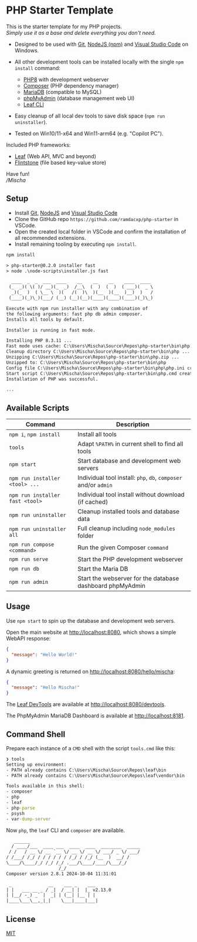 # PHP Starter Template

This is the starter template for my PHP projects.  
_Simply use it as a base and delete everything you don't need._

* Designed to be used with
  [Git](https://git-scm.com/downloads),
  [NodeJS (npm)](https://nodejs.org/en/download/prebuilt-installer) and
  [Visual Studio Code](https://code.visualstudio.com/download)
  on Windows.

* All other development tools can be installed locally with the single `npm install` command:

  * [PHP8](https://windows.php.net/downloads/releases/archives/) with development webserver
  * [Composer](https://getcomposer.org/download/) (PHP dependency manager)
  * [MariaDB](https://mariadb.org/) (compatible to MySQL)
  * [phpMyAdmin](https://www.phpmyadmin.net/) (database management web UI)
  * [Leaf CLI](https://leafphp.dev/docs/cli/)

* Easy cleanup of all local dev tools to save disk space (`npm run uninstaller`).

* Tested on Win10/11-x64 and Win11-arm64 (e.g. "Copilot PC").

Included PHP frameworks:

* [Leaf](https://leafphp.dev/docs/introduction/) (Web API, MVC and beyond)
* [Flintstone](https://github.com/fire015/flintstone) (file based key-value store)

Have fun!  
_/Mischa_

## Setup

* Install
  [Git](https://git-scm.com/downloads),
  [NodeJS](https://nodejs.org/en/download/prebuilt-installer) and
  [Visual Studio Code](https://code.visualstudio.com/download)
* Clone the GitHub repo `https://github.com/ramdacxp/php-starter` in VSCode.
* Open the created local folder in VSCode and confirm the installation of all recommended extensions.
* Install remaining tooling by executing `npm install`.

```txt
npm install

> php-starter@0.2.0 installer fast
> node .\node-scripts\installer.js fast

  ____  _  _  ___  ____    __    __    __    ____  ____ 
 (_  _)( \( )/ __)(_  _)  /__\  (  )  (  )  ( ___)(  _ \
  _)(_  )  ( \__ \  )(   /(  )\  )(__  )(__  )__)  )   /
 (____)(_)\_)(___/ (__) (__)(__)(____)(____)(____)(_)\_)

Execute with npm run installer with any combination of
the following arguments: fast php db admin composer.
Installs all tools by default.

Installer is running in fast mode.

Installing PHP 8.3.11 ...
Fast mode uses cache: C:\Users\Mischa\Source\Repos\php-starter\bin\php.zip
Cleanup directory C:\Users\Mischa\Source\Repos\php-starter\bin\php ...    
Unzipping C:\Users\Mischa\Source\Repos\php-starter\bin\php.zip ...
Unzipped to: C:\Users\Mischa\Source\Repos\php-starter\bin\php
Config file C:\Users\Mischa\Source\Repos\php-starter\bin\php\php.ini created.
Start script C:\Users\Mischa\Source\Repos\php-starter\bin\php.cmd created.   
Installation of PHP was successful.

...
```

## Available Scripts

| Command                         | Description                                                     |
|---------------------------------|-----------------------------------------------------------------|
| `npm i`, `npm install`          | Install all tools                                               |
| `tools`                         | Adapt `%PATH%` in current shell to find all tools               |
| `npm start`                     | Start database and development web servers                      |
| `npm run installer <tool> ...`  | Individual tool install: `php`, `db`, `composer` and/or `admin` |
| `npm run installer fast <tool>` | Individual tool install without download (if cached)            |
| `npm run uninstaller`           | Cleanup installed tools and database data                       |
| `npm run uninstaller all`       | Full cleanup including `node_modules` folder                    |
| `npm run compose <command>`     | Run the given Composer `command`                                |
| `npm run serve`                 | Start the PHP development webserver                             |
| `npm run db`                    | Start the Maria DB                                              |
| `npm run admin`                 | Start the webserver for the database dashboard phpMyAdmin       |

## Usage

Use `npm start` to spin up the database and development web servers.

Open the main website at <http://localhost:8080>, which shows a simple WebAPI response:

```json
{
  "message": "Hello World!"
}
```

A dynamic greeting is returned on <http://localhost:8080/hello/mischa>:

```json
{
  "message": "Hello Mischa!"
}
```

The [Leaf DevTools](https://leafphp.dev/modules/devtools/) are available at <http://localhost:8080/devtools>.

The PhpMyAdmin MariaDB Dashboard is available at <http://localhost:8181>.

## Command Shell

Prepare each instance of a `CMD` shell with the script `tools.cmd` like this:

```cmd
❯ tools
Setting up environment:
- PATH already contains C:\Users\Mischa\Source\Repos\leaf\bin
- PATH already contains C:\Users\Mischa\Source\Repos\leaf\vendor\bin

Tools available in this shell:
- composer
- php
- leaf
- php-parse
- psysh
- var-dump-server
```

Now `php`, the `leaf` CLI and `composer` are available.

```txt
   ______
  / ____/___  ____ ___  ____  ____  ________  _____
 / /   / __ \/ __ `__ \/ __ \/ __ \/ ___/ _ \/ ___/
/ /___/ /_/ / / / / / / /_/ / /_/ (__  )  __/ /
\____/\____/_/ /_/ /_/ .___/\____/____/\___/_/
                    /_/
Composer version 2.8.1 2024-10-04 11:31:01

 _              __    ___ _    ___ 
| |   ___ __ _ / _|  / __| |  |_ v2.13.0
| |__/ -_) _` |  _| | (__| |__ | |
|____\___\__,_|_|    \___|____|___|
```

## License

[MIT](LICENSE)
